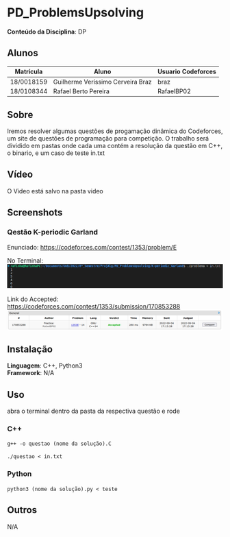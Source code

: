 #  PD_ProblemsUpsolving


**Conteúdo da Disciplina**: DP<br>

## Alunos
|Matrícula | Aluno | Usuario Codeforces
| -- | -- | -- |
| 18/0018159  |  Guilherme Veríssimo Cerveira Braz | braz
| 18/0108344  |  Rafael Berto Pereira | RafaelBP02

## Sobre 
Iremos resolver algumas questões de progamação dinâmica do Codeforces, um site de questões de programação para competição. O trabalho será dividido em pastas onde cada uma contém a resolução da questão em C++, o binario, e um caso de teste in.txt

## Vídeo
O Video está salvo na pasta video
## Screenshots

### Qestão K-periodic Garland
Enunciado: https://codeforces.com/contest/1353/problem/E

No Terminal:
![](./screenshots/garland.png)

Link do Accepted: https://codeforces.com/contest/1353/submission/170853288
![Questao Resolvida](./screenshots/garland_AC.png)
## Instalação 
**Linguagem**: C++, Python3<br>
**Framework**: N/A<br>

## Uso 
abra o terminal dentro da pasta da respectiva questão e rode

### C++
```
g++ -o questao (nome da solução).C 
```
```
./questao < in.txt
```
### Python
```
python3 (nome da solução).py < teste
```
## Outros 
N/A